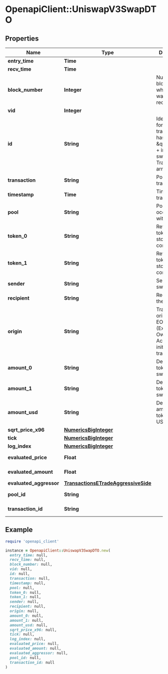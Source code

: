# OpenapiClient::UniswapV3SwapDTO

## Properties

| Name | Type | Description | Notes |
| ---- | ---- | ----------- | ----- |
| **entry_time** | **Time** |  | [optional] |
| **recv_time** | **Time** |  | [optional] |
| **block_number** | **Integer** | Number of block in which entity was recorded. | [optional] |
| **vid** | **Integer** |  | [optional] |
| **id** | **String** | Identifier, format: transaction hash + \&quot;#\&quot; + index in swaps Transaction array. | [optional] |
| **transaction** | **String** | Pointer to transaction. | [optional] |
| **timestamp** | **Time** | Timestamp of transaction. | [optional] |
| **pool** | **String** | Pool swap occured within. | [optional] |
| **token_0** | **String** | Reference to token0 as stored in pair contract. | [optional] |
| **token_1** | **String** | Reference to token1 as stored in pair contract. | [optional] |
| **sender** | **String** | Sender of the swap. | [optional] |
| **recipient** | **String** | Recipient of the swap. | [optional] |
| **origin** | **String** | Transaction origin: the EOA (Externally Owned Account) that initiated the transaction | [optional] |
| **amount_0** | **String** | Delta of token0 swapped. | [optional] |
| **amount_1** | **String** | Delta of token1 swapped. | [optional] |
| **amount_usd** | **String** | Derived amount of tokens sold in USD. | [optional] |
| **sqrt_price_x96** | [**NumericsBigInteger**](NumericsBigInteger.md) |  | [optional] |
| **tick** | [**NumericsBigInteger**](NumericsBigInteger.md) |  | [optional] |
| **log_index** | [**NumericsBigInteger**](NumericsBigInteger.md) |  | [optional] |
| **evaluated_price** | **Float** |  | [optional][readonly] |
| **evaluated_amount** | **Float** |  | [optional][readonly] |
| **evaluated_aggressor** | [**TransactionsETradeAggressiveSide**](TransactionsETradeAggressiveSide.md) |  | [optional] |
| **pool_id** | **String** |  | [optional][readonly] |
| **transaction_id** | **String** |  | [optional][readonly] |

## Example

```ruby
require 'openapi_client'

instance = OpenapiClient::UniswapV3SwapDTO.new(
  entry_time: null,
  recv_time: null,
  block_number: null,
  vid: null,
  id: null,
  transaction: null,
  timestamp: null,
  pool: null,
  token_0: null,
  token_1: null,
  sender: null,
  recipient: null,
  origin: null,
  amount_0: null,
  amount_1: null,
  amount_usd: null,
  sqrt_price_x96: null,
  tick: null,
  log_index: null,
  evaluated_price: null,
  evaluated_amount: null,
  evaluated_aggressor: null,
  pool_id: null,
  transaction_id: null
)
```

